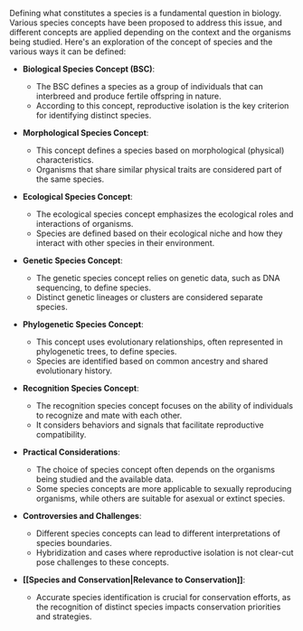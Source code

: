 Defining what constitutes a species is a fundamental question in biology. Various species concepts have been proposed to address this issue, and different concepts are applied depending on the context and the organisms being studied. Here's an exploration of the concept of species and the various ways it can be defined:

- **Biological Species Concept (BSC)**:
    - The BSC defines a species as a group of individuals that can interbreed and produce fertile offspring in nature.
    - According to this concept, reproductive isolation is the key criterion for identifying distinct species.

- **Morphological Species Concept**:
    - This concept defines a species based on morphological (physical) characteristics.
    - Organisms that share similar physical traits are considered part of the same species.

- **Ecological Species Concept**:
    - The ecological species concept emphasizes the ecological roles and interactions of organisms.
    - Species are defined based on their ecological niche and how they interact with other species in their environment.

- **Genetic Species Concept**:
    - The genetic species concept relies on genetic data, such as DNA sequencing, to define species.
    - Distinct genetic lineages or clusters are considered separate species.

- **Phylogenetic Species Concept**:
    - This concept uses evolutionary relationships, often represented in phylogenetic trees, to define species.
    - Species are identified based on common ancestry and shared evolutionary history.

- **Recognition Species Concept**:
    - The recognition species concept focuses on the ability of individuals to recognize and mate with each other.
    - It considers behaviors and signals that facilitate reproductive compatibility.

- **Practical Considerations**:
    - The choice of species concept often depends on the organisms being studied and the available data.
    - Some species concepts are more applicable to sexually reproducing organisms, while others are suitable for asexual or extinct species.

- **Controversies and Challenges**:
    - Different species concepts can lead to different interpretations of species boundaries.
    - Hybridization and cases where reproductive isolation is not clear-cut pose challenges to these concepts.

- **[[Species and Conservation|Relevance to Conservation]]**:
    - Accurate species identification is crucial for conservation efforts, as the recognition of distinct species impacts conservation priorities and strategies.